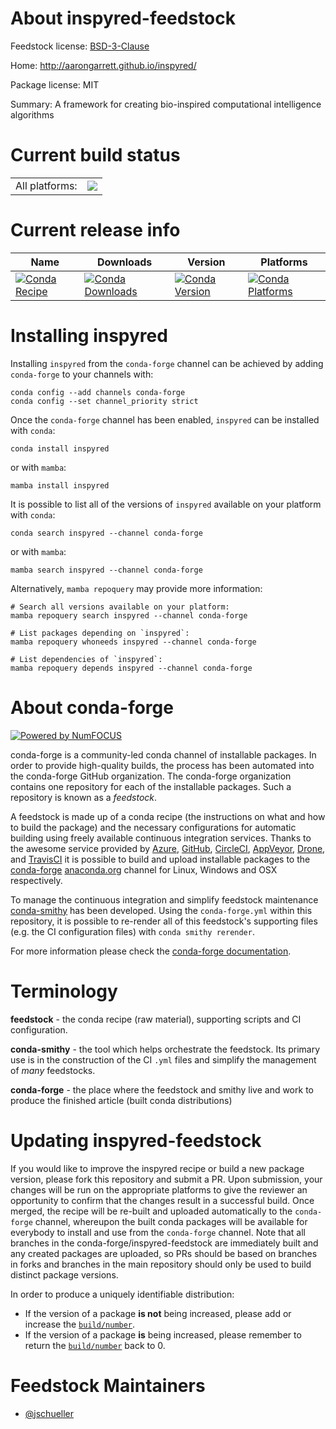 About inspyred-feedstock
========================

Feedstock license: [BSD-3-Clause](https://github.com/conda-forge/inspyred-feedstock/blob/main/LICENSE.txt)

Home: http://aarongarrett.github.io/inspyred/

Package license: MIT

Summary: A framework for creating bio-inspired computational intelligence algorithms

Current build status
====================


<table><tr><td>All platforms:</td>
    <td>
      <a href="https://dev.azure.com/conda-forge/feedstock-builds/_build/latest?definitionId=4812&branchName=main">
        <img src="https://dev.azure.com/conda-forge/feedstock-builds/_apis/build/status/inspyred-feedstock?branchName=main">
      </a>
    </td>
  </tr>
</table>

Current release info
====================

| Name | Downloads | Version | Platforms |
| --- | --- | --- | --- |
| [![Conda Recipe](https://img.shields.io/badge/recipe-inspyred-green.svg)](https://anaconda.org/conda-forge/inspyred) | [![Conda Downloads](https://img.shields.io/conda/dn/conda-forge/inspyred.svg)](https://anaconda.org/conda-forge/inspyred) | [![Conda Version](https://img.shields.io/conda/vn/conda-forge/inspyred.svg)](https://anaconda.org/conda-forge/inspyred) | [![Conda Platforms](https://img.shields.io/conda/pn/conda-forge/inspyred.svg)](https://anaconda.org/conda-forge/inspyred) |

Installing inspyred
===================

Installing `inspyred` from the `conda-forge` channel can be achieved by adding `conda-forge` to your channels with:

```
conda config --add channels conda-forge
conda config --set channel_priority strict
```

Once the `conda-forge` channel has been enabled, `inspyred` can be installed with `conda`:

```
conda install inspyred
```

or with `mamba`:

```
mamba install inspyred
```

It is possible to list all of the versions of `inspyred` available on your platform with `conda`:

```
conda search inspyred --channel conda-forge
```

or with `mamba`:

```
mamba search inspyred --channel conda-forge
```

Alternatively, `mamba repoquery` may provide more information:

```
# Search all versions available on your platform:
mamba repoquery search inspyred --channel conda-forge

# List packages depending on `inspyred`:
mamba repoquery whoneeds inspyred --channel conda-forge

# List dependencies of `inspyred`:
mamba repoquery depends inspyred --channel conda-forge
```


About conda-forge
=================

[![Powered by
NumFOCUS](https://img.shields.io/badge/powered%20by-NumFOCUS-orange.svg?style=flat&colorA=E1523D&colorB=007D8A)](https://numfocus.org)

conda-forge is a community-led conda channel of installable packages.
In order to provide high-quality builds, the process has been automated into the
conda-forge GitHub organization. The conda-forge organization contains one repository
for each of the installable packages. Such a repository is known as a *feedstock*.

A feedstock is made up of a conda recipe (the instructions on what and how to build
the package) and the necessary configurations for automatic building using freely
available continuous integration services. Thanks to the awesome service provided by
[Azure](https://azure.microsoft.com/en-us/services/devops/), [GitHub](https://github.com/),
[CircleCI](https://circleci.com/), [AppVeyor](https://www.appveyor.com/),
[Drone](https://cloud.drone.io/welcome), and [TravisCI](https://travis-ci.com/)
it is possible to build and upload installable packages to the
[conda-forge](https://anaconda.org/conda-forge) [anaconda.org](https://anaconda.org/)
channel for Linux, Windows and OSX respectively.

To manage the continuous integration and simplify feedstock maintenance
[conda-smithy](https://github.com/conda-forge/conda-smithy) has been developed.
Using the ``conda-forge.yml`` within this repository, it is possible to re-render all of
this feedstock's supporting files (e.g. the CI configuration files) with ``conda smithy rerender``.

For more information please check the [conda-forge documentation](https://conda-forge.org/docs/).

Terminology
===========

**feedstock** - the conda recipe (raw material), supporting scripts and CI configuration.

**conda-smithy** - the tool which helps orchestrate the feedstock.
                   Its primary use is in the construction of the CI ``.yml`` files
                   and simplify the management of *many* feedstocks.

**conda-forge** - the place where the feedstock and smithy live and work to
                  produce the finished article (built conda distributions)


Updating inspyred-feedstock
===========================

If you would like to improve the inspyred recipe or build a new
package version, please fork this repository and submit a PR. Upon submission,
your changes will be run on the appropriate platforms to give the reviewer an
opportunity to confirm that the changes result in a successful build. Once
merged, the recipe will be re-built and uploaded automatically to the
`conda-forge` channel, whereupon the built conda packages will be available for
everybody to install and use from the `conda-forge` channel.
Note that all branches in the conda-forge/inspyred-feedstock are
immediately built and any created packages are uploaded, so PRs should be based
on branches in forks and branches in the main repository should only be used to
build distinct package versions.

In order to produce a uniquely identifiable distribution:
 * If the version of a package **is not** being increased, please add or increase
   the [``build/number``](https://docs.conda.io/projects/conda-build/en/latest/resources/define-metadata.html#build-number-and-string).
 * If the version of a package **is** being increased, please remember to return
   the [``build/number``](https://docs.conda.io/projects/conda-build/en/latest/resources/define-metadata.html#build-number-and-string)
   back to 0.

Feedstock Maintainers
=====================

* [@jschueller](https://github.com/jschueller/)

